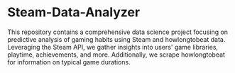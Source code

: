 # Steam-Data-Analyzer
This repository contains a comprehensive data science project focusing on predictive analysis of gaming habits using Steam and howlongtobeat data. Leveraging the Steam API, we gather insights into users' game libraries, playtime, achievements, and more. Additionally, we scrape howlongtobeat for information on typical game durations. 
